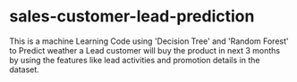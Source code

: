 # sales-customer-lead-prediction
This is a machine Learning Code using 'Decision Tree' and 'Random Forest' to Predict weather a Lead customer will buy the product in next 3 months by using the features like lead activities and promotion details in the dataset.
